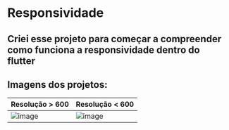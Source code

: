 # Responsividade

## Criei esse projeto para começar a compreender como funciona a responsividade dentro do flutter

## Imagens dos projetos:

| Resolução > 600  |  Resolução < 600 |
| ---------------  |  --------------- |
| ![image](https://github.com/IGDSCI/RESPONSIVIDADE-FLUTTER/assets/114839208/b96ffc79-73b0-451d-a9e7-62982c355620)  | ![image](https://github.com/IGDSCI/RESPONSIVIDADE-FLUTTER/assets/114839208/241c01c8-4f39-478d-be11-8d32bacd6011)  |

